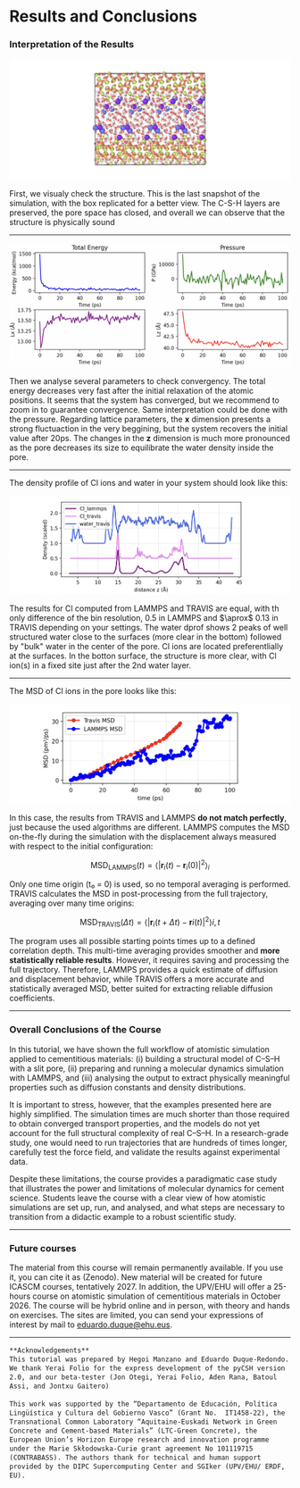 # Results and Conclusions

### Interpretation of the Results

![system](/images/traj.png)

First, we visualy check the structure. This is the last snapshot of the simulation, with the box replicated for a better view. The C-S-H layers are preserved, the pore space has closed, and overall we can observe that the structure is physically sound

---

![equil](/images/equil.png)

Then we analyse several parameters to check convergency. The total energy decreases very fast after the initial relaxation of the atomic positions. It seems that the system has converged, but we recommend to zoom in to guarantee convergence. Same interpretation could be done with the pressure. Regarding lattice parameters, the **x** dimension presents a strong fluctuaction in the very beggining, but the system recovers the initial value after 20ps. The changes in the **z** dimension is much more pronounced as the pore decreases its size to equilibrate the water density inside the pore. 


---
The density profile of Cl ions and water in your system should look like this:

![MSD](/images/dprof.png)

The results for Cl computed from LAMMPS and TRAVIS are equal, with th only difference of the bin resolution, 0.5 in LAMMPS and $\aprox$ 0.13 in TRAVIS depending on your settings. The water dprof shows 2 peaks of well structured water close to the surfaces (more clear in the bottom) followed by "bulk"  water in the center of the pore. Cl ions are located preferentlially at the surfaces. In the botton surface, the structure is more clear, with Cl ion(s) in a fixed site just after the 2nd water layer. 

--- 

The MSD of Cl ions in the pore looks like this:

![MSD](/images/MSD.png)


In this case, the results from TRAVIS and LAMMPS **do not match perfectly**, just because the used algorithms are different. LAMMPS computes the MSD on-the-fly during the simulation with the displacement always measured with respect to the initial configuration:

$$
\mathrm{MSD}_{\text{LAMMPS}}(t) = \langle |\mathbf{r}_i(t) - \mathbf{r}_i(0)|^2 \rangle_i
$$

Only one time origin (t₀ = 0) is used, so no temporal averaging is performed. TRAVIS calculates the MSD in post-processing from the full trajectory, averaging over many time origins:

$$
\mathrm{MSD}_{\text{TRAVIS}}(\Delta t) = \langle |\mathbf{r}_i(t+\Delta t) - \mathbf{r}i(t)|^2 \rangle{i,t}
$$

The program uses all possible starting points times up to a defined correlation depth. This multi-time averaging provides smoother and **more statistically reliable results**. However, it requires saving and processing the full trajectory. Therefore, LAMMPS provides a quick estimate of diffusion and displacement behavior, while TRAVIS offers a more accurate and statistically averaged MSD, better suited for extracting reliable diffusion coefficients.


---

### Overall Conclusions of the Course

In this tutorial, we have shown the full workflow of atomistic simulation applied to cementitious materials: (i) building a structural model of C–S–H with a slit pore, (ii) preparing and running a molecular dynamics simulation with LAMMPS, and (iii) analysing the output to extract physically meaningful properties such as diffusion constants and density distributions.

It is important to stress, however, that the examples presented here are highly simplified. The simulation times are much shorter than those required to obtain converged transport properties, and the models do not yet account for the full structural complexity of real C–S–H. In a research-grade study, one would need to run trajectories that are hundreds of times longer, carefully test the force field, and validate the results against experimental data.

Despite these limitations, the course provides a paradigmatic case study that illustrates the power and limitations of molecular dynamics for cement science. Students leave the course with a clear view of how atomistic simulations are set up, run, and analysed, and what steps are necessary to transition from a didactic example to a robust scientific study.

---

### Future courses

The material from this course will remain permanently available. If you use it, you can cite it as (Zenodo). New material will be created for future ICASCM courses, tentatively 2027. In addition, the UPV/EHU will offer a 25-hours course on atomistic simulation of cementitious materials in October 2026. The course will be hybrid online and in person, with theory and hands on exercises. The sites are limited, you can send your expressions of interest by mail to [eduardo.duque@ehu.eus](eduardo.duque@ehu.eus).

---

```{Aknowlegements}
**Acknowledgements**
This tutorial was prepared by Hegoi Manzano and Eduardo Duque-Redondo. We thank Yerai Folio for the express development of the pyCSH version 2.0, and our beta-tester (Jon Otegi, Yerai Folio, Aden Rana, Batoul Assi, and Jontxu Gaitero)

This work was supported by the “Departamento de Educación, Política Lingüística y Cultura del Gobierno Vasco” (Grant No.  IT1458-22), the Transnational Common Laboratory “Aquitaine-Euskadi Network in Green Concrete and Cement-based Materials” (LTC-Green Concrete), the European Union’s Horizon Europe research and innovation programme under the Marie Skłodowska-Curie grant agreement No 101119715 (CONTRABASS). The authors thank for technical and human support provided by the DIPC Supercomputing Center and SGIker (UPV/EHU/ ERDF, EU).
```


